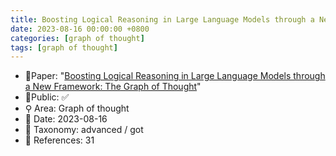 ```yaml
---
title: Boosting Logical Reasoning in Large Language Models through a New Framework
date: 2023-08-16 00:00:00 +0800
categories: [graph of thought]
tags: [graph of thought]
---
```


- 📙Paper: "[Boosting Logical Reasoning in Large Language Models through a New Framework: The Graph of Thought](https://www.semanticscholar.org/paper/Boosting-Logical-Reasoning-in-Large-Language-Models-Lei-Lin/ba4aa83248a1d08b521392eb971e47d10b7c74e1)"
- 🔑Public: ✅
- ⚲ Area: Graph of thought
- 📅 Date: 2023-08-16
- 🔎 Taxonomy: advanced / got
- 📝 References: 31
